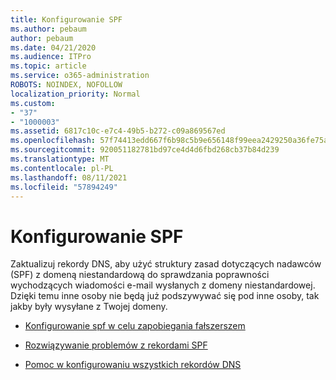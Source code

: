 ```yaml
---
title: Konfigurowanie SPF
ms.author: pebaum
author: pebaum
ms.date: 04/21/2020
ms.audience: ITPro
ms.topic: article
ms.service: o365-administration
ROBOTS: NOINDEX, NOFOLLOW
localization_priority: Normal
ms.custom:
- "37"
- "1000003"
ms.assetid: 6817c10c-e7c4-49b5-b272-c09a869567ed
ms.openlocfilehash: 57f74413edd667f6b98c5b9e656148f99eea2429250a36fe75aa4980a368829d
ms.sourcegitcommit: 920051182781bd97ce4d4d6fbd268cb37b84d239
ms.translationtype: MT
ms.contentlocale: pl-PL
ms.lasthandoff: 08/11/2021
ms.locfileid: "57894249"
---
```

# <a name="set-up-spf"></a>Konfigurowanie SPF

Zaktualizuj rekordy DNS, aby użyć struktury zasad dotyczących nadawców (SPF) z domeną niestandardową do sprawdzania poprawności wychodzących wiadomości e-mail wysłanych z domeny niestandardowej. Dzięki temu inne osoby nie będą już podszywywać się pod inne osoby, tak jakby były wysyłane z Twojej domeny.
  
- [Konfigurowanie spf w celu zapobiegania fałszerszem](https://docs.microsoft.com/microsoft-365/security/office-365-security/set-up-spf-in-office-365-to-help-prevent-spoofing)

- [Rozwiązywanie problemów z rekordami SPF](https://docs.microsoft.com/microsoft-365/security/office-365-security/how-office-365-uses-spf-to-prevent-spoofing#SPFTroubleshoot)

- [Pomoc w konfigurowaniu wszystkich rekordów DNS](https://docs.microsoft.com/microsoft-365/admin/get-help-with-domains/create-dns-records-at-any-dns-hosting-provider)
